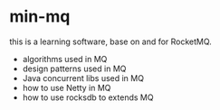 # min-mq
this is a learning software, base on and for RocketMQ.

* algorithms used in MQ
* design patterns used in MQ
* Java concurrent libs used in MQ
* how to use Netty in MQ
* how to use rocksdb to extends MQ

